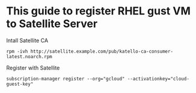 # This guide to register RHEL gust VM to Satellite Server 

Intall Satellite CA

```
rpm -ivh http://satellite.example.com/pub/katello-ca-consumer-latest.noarch.rpm
```

Register with Satellite 

```
subscription-manager register --org="gcloud" --activationkey="cloud-guest-key"
```
